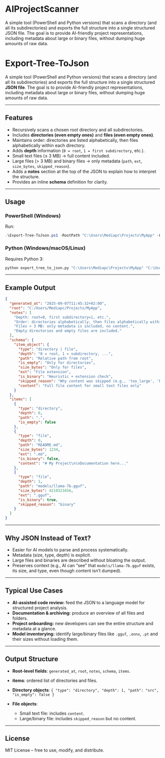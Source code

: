 # AIProjectScanner
A simple tool (PowerShell and Python versions) that scans a directory (and all its subdirectories) and exports the full structure into a single structured JSON file. The goal is to provide AI-friendly project representations, including metadata about large or binary files, without dumping huge amounts of raw data.

# Export-Tree-ToJson

A simple tool (PowerShell and Python versions) that scans a directory (and all its subdirectories) and exports the full structure into a single structured **JSON file**.
The goal is to provide AI-friendly project representations, including metadata about large or binary files, without dumping huge amounts of raw data.

---

## Features

* Recursively scans a chosen root directory and all subdirectories.
* Includes **directories (even empty ones)** and **files (even empty ones)**.
* Maintains order: directories are listed alphabetically, then files alphabetically within each directory.
* Adds **depth** information (`0 = root`, `1 = first subdirectory`, etc.).
* Small text files (≤ 3 MB) → full content included.
* Large files (> 3 MB) and binary files → only metadata (`path`, `ext`, `size_bytes`, `skipped_reason`).
* Adds a **notes** section at the top of the JSON to explain how to interpret the structure.
* Provides an inline **schema** definition for clarity.

---

## Usage

### PowerShell (Windows)

Run:

```powershell
.\Export-Tree-ToJson.ps1 -RootPath "C:\Users\Mediapc\Projects\MyApp" -OutFile "C:\Users\Mediapc\Projects\MyApp\project.json" -MaxFileSizeMB 3
```

### Python (Windows/macOS/Linux)

Requires Python 3:

```bash
python export_tree_to_json.py "C:\Users\Mediapc\Projects\MyApp" "C:\Users\Mediapc\Projects\MyApp\project.json" --max-mb 3
```

---

## Example Output

```json
{
  "generated_at": "2025-09-07T11:45:32+02:00",
  "root": "C:/Users/Mediapc/Projects/MyApp",
  "notes": [
    "Depth: root=0, first subdirectory=1, etc.",
    "Order: directories alphabetically, then files alphabetically within each directory.",
    "Files > 3 MB: only metadata is included, no content.",
    "Empty directories and empty files are included."
  ],
  "schema": {
    "item_object": {
      "type": "directory | file",
      "depth": "0 = root, 1 = subdirectory, ...",
      "path": "Relative path from root",
      "is_empty": "Only for directories",
      "size_bytes": "Only for files",
      "ext": "File extension",
      "is_binary": "Heuristic + extension check",
      "skipped_reason": "Why content was skipped (e.g., 'too_large', 'binary')",
      "content": "Full file content for small text files only"
    }
  },
  "items": [
    {
      "type": "directory",
      "depth": 0,
      "path": ".",
      "is_empty": false
    },
    {
      "type": "file",
      "depth": 0,
      "path": "README.md",
      "size_bytes": 1234,
      "ext": ".md",
      "is_binary": false,
      "content": "# My Project\n\nDocumentation here..."
    },
    {
      "type": "file",
      "depth": 1,
      "path": "models/llama-7b.gguf",
      "size_bytes": 4210323456,
      "ext": ".gguf",
      "is_binary": true,
      "skipped_reason": "binary"
    }
  ]
}
```

---

## Why JSON Instead of Text?

* Easier for AI models to parse and process systematically.
* Metadata (size, type, depth) is explicit.
* Large files and binaries are described without bloating the output.
* Preserves context (e.g., AI can “see” that `models/llama-7b.gguf` exists, its size, and type, even though content isn’t dumped).

---

## Typical Use Cases

* **AI-assisted code review:** feed the JSON to a language model for structured project analysis.
* **Documentation & archiving:** produce an overview of all files and folders.
* **Project onboarding:** new developers can see the entire structure and metadata at a glance.
* **Model inventorying:** identify large/binary files like `.gguf`, `.onnx`, `.pt` and their sizes without loading them.

---

## Output Structure

* **Root-level fields**: `generated_at`, `root`, `notes`, `schema`, `items`.
* **items**: ordered list of directories and files.
* **Directory objects**: `{ "type": "directory", "depth": 1, "path": "src", "is_empty": false }`
* **File objects**:

  * Small text file: includes `content`.
  * Large/binary file: includes `skipped_reason` but no content.

---

## License

MIT License – free to use, modify, and distribute.


